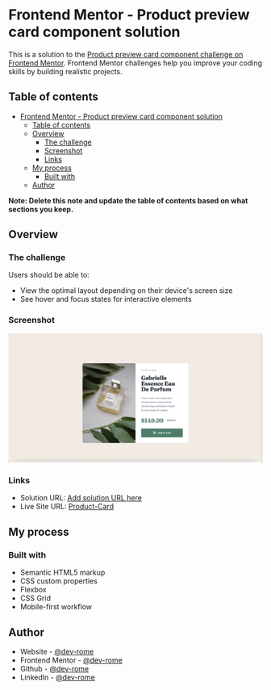 # Frontend Mentor - Product preview card component solution

This is a solution to the [Product preview card component challenge on Frontend Mentor](https://www.frontendmentor.io/challenges/product-preview-card-component-GO7UmttRfa). Frontend Mentor challenges help you improve your coding skills by building realistic projects.

## Table of contents

- [Frontend Mentor - Product preview card component solution](#frontend-mentor---product-preview-card-component-solution)
  - [Table of contents](#table-of-contents)
  - [Overview](#overview)
    - [The challenge](#the-challenge)
    - [Screenshot](#screenshot)
    - [Links](#links)
  - [My process](#my-process)
    - [Built with](#built-with)
  - [Author](#author)

**Note: Delete this note and update the table of contents based on what sections you keep.**

## Overview

### The challenge

Users should be able to:

- View the optimal layout depending on their device's screen size
- See hover and focus states for interactive elements

### Screenshot

![Product Card](./images/Screen%20Shot%202022-10-23%20at%203.44.09%20PM.png)

### Links

- Solution URL: [Add solution URL here](https://www.frontendmentor.io/solutions/product-preview-card-component-using-flexbox-and-css-grid-8uQ2xUej6W)
- Live Site URL: [Product-Card](https://rainbow-unicorn-b60bf9.netlify.app/)

## My process

### Built with

- Semantic HTML5 markup
- CSS custom properties
- Flexbox
- CSS Grid
- Mobile-first workflow

## Author

- Website - [@dev-rome](https://www.jeromehaynes.com/)
- Frontend Mentor - [@dev-rome](https://www.frontendmentor.io/profile/dev-rome)
- Github - [@dev-rome](https://github.com/dev-rome)
- LinkedIn - [@dev-rome](https://www.linkedin.com/in/jerome-haynes/)
